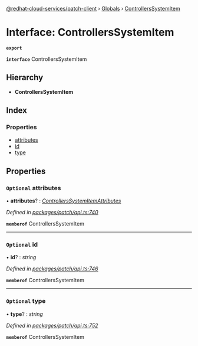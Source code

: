 [@redhat-cloud-services/patch-client](../README.md) › [Globals](../globals.md) › [ControllersSystemItem](controllerssystemitem.md)

# Interface: ControllersSystemItem

**`export`** 

**`interface`** ControllersSystemItem

## Hierarchy

* **ControllersSystemItem**

## Index

### Properties

* [attributes](controllerssystemitem.md#optional-attributes)
* [id](controllerssystemitem.md#optional-id)
* [type](controllerssystemitem.md#optional-type)

## Properties

### `Optional` attributes

• **attributes**? : *[ControllersSystemItemAttributes](controllerssystemitemattributes.md)*

*Defined in [packages/patch/api.ts:740](https://github.com/RedHatInsights/javascript-clients/blob/acc93dd/packages/patch/api.ts#L740)*

**`memberof`** ControllersSystemItem

___

### `Optional` id

• **id**? : *string*

*Defined in [packages/patch/api.ts:746](https://github.com/RedHatInsights/javascript-clients/blob/acc93dd/packages/patch/api.ts#L746)*

**`memberof`** ControllersSystemItem

___

### `Optional` type

• **type**? : *string*

*Defined in [packages/patch/api.ts:752](https://github.com/RedHatInsights/javascript-clients/blob/acc93dd/packages/patch/api.ts#L752)*

**`memberof`** ControllersSystemItem
